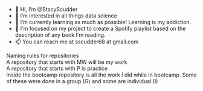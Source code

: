 - 👋 Hi, I’m @StacyScudder
- 👀 I’m interested in all things data science
- 🌱 I’m currently learning as much as possible! Learning is my addiction. 
- 💞️ I'm focused on my project to create a Spotify playlist based on the description of any book I'm reading.
- 📫 You can reach me at sscudder68 at gmail.com

Naming rules for repositories<br>
A repository that starts with MW will be my work<br>
A repository that starts with P is practice<br>
Inside the bootcamp repository is all the work I did while in bootcamp. Some of these were done in a group (G) and some are individual (I)

<!---
StacyScudder/StacyScudder is a ✨ special ✨ repository because its `README.md` (this file) appears on your GitHub profile.
You can click the Preview link to take a look at your changes.
--->
